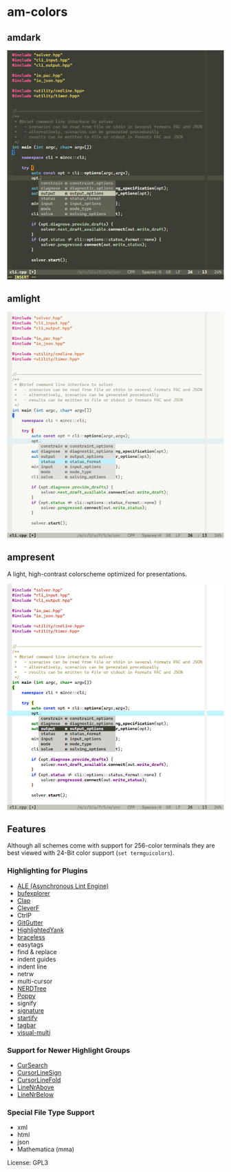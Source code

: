 # am-colors


## amdark
![screenshort demonstrating the vim colorscheme "amdark"](images/amdark.png)


## amlight
![screenshort demonstrating the vim colorscheme "amlight"](images/amlight.png)


## ampresent
A light, high-contrast colorscheme optimized for presentations.

![screenshort demonstrating the vim colorscheme "ampresent"](images/ampresent.png)


## Features

Although all schemes come with support for 256-color terminals they are best viewed with 24-Bit
color support (`set termguicolors`).


### Highlighting for Plugins
 - [ALE (Asynchronous Lint Engine)](https://github.com/w0rp/ale)
 - [bufexplorer](https://github.com/jlanzarotta/bufexplorer)
 - [Clap](https://github.com/liuchengxu/vim-clap)
 - [CleverF](https://github.com/rhysd/clever-f.vim)
 - CtrlP
 - [GitGutter](https://github.com/airblade/vim-gitgutter)
 - [HighlightedYank](https://github.com/machakann/vim-highlightedyank)
 - [braceless](https://github.com/tweekmonster/braceless.vim)
 - easytags
 - find & replace
 - indent guides
 - indent line
 - netrw
 - multi-cursor
 - [NERDTree](https://github.com/scrooloose/nerdtree)
 - [Poppy](https://github.com/bounceme/poppy.vim)
 - signify
 - [signature](https://github.com/kshenoy/vim-signature)
 - [startify ](https://github.com/mhinz/vim-startify)
 - [tagbar](https://github.com/preservim/tagbar)
 - [visual-multi](https://github.com/mg979/vim-visual-multi)


### Support for Newer Highlight Groups
 - [CurSearch](https://vimhelp.org/syntax.txt.html#hl-CurSearch)
 - [CursorLineSign](https://vimhelp.org/syntax.txt.html#hl-CursorLineSign)
 - [CursorLineFold](https://vimhelp.org/syntax.txt.html#hl-CursorLineFold)
 - [LineNrAbove](https://vimhelp.org/syntax.txt.html#hl-LineNrAbove)
 - [LineNrBelow](https://vimhelp.org/syntax.txt.html#hl-LineNrBelow)


### Special File Type Support
 - xml
 - html
 - json
 - Mathematica (mma)


License: GPL3
